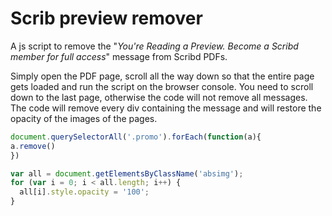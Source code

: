 # Scrib preview remover

A js script to remove the "_You're Reading a Preview. Become a Scribd member for full access_" message from Scribd PDFs.

Simply open the PDF page, scroll all the way down so that the entire page gets loaded and run the script on the browser console. You need to scroll down to the last page, otherwise the code will not remove all messages. The code will remove every div containing the message and will restore the opacity of the images of the pages.

```js
document.querySelectorAll('.promo').forEach(function(a){
a.remove()
})

var all = document.getElementsByClassName('absimg');
for (var i = 0; i < all.length; i++) {
  all[i].style.opacity = '100';
}
```
